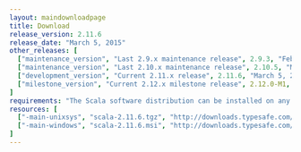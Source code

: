 ```yaml
---
layout: maindownloadpage
title: Download
release_version: 2.11.6
release_date: "March 5, 2015"
other_releases: [
  ["maintenance_version", "Last 2.9.x maintenance release", 2.9.3, "February 28, 2013"],
  ["maintenance_version", "Last 2.10.x maintenance release", 2.10.5, "March 5, 2015"],
  ["development_version", "Current 2.11.x release", 2.11.6, "March 5, 2015"],
  ["milestone_version", "Current 2.12.x milestone release", 2.12.0-M1, "May 5, 2015"]
]
requirements: "The Scala software distribution can be installed on any platform with a <a href='http://www.java.com/'>Java runtime</a>, version 1.6 or later."
resources: [
  ["-main-unixsys", "scala-2.11.6.tgz", "http://downloads.typesafe.com/scala/2.11.6/scala-2.11.6.tgz", "Max OS X, Unix, Cygwin", "25.87M"],
  ["-main-windows", "scala-2.11.6.msi", "http://downloads.typesafe.com/scala/2.11.6/scala-2.11.6.msi", "Windows (msi installer)", "107.88M"]
]
---
```

